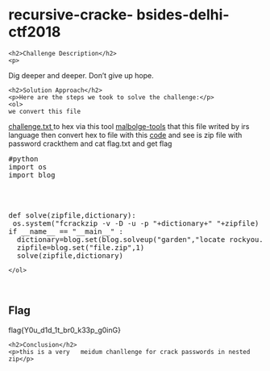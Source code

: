 <title>recursive-cracke- bsides-delhi-ctf2018</title>

<!DOCTYPE html>
<html>

<body>
    <h1>recursive-cracke- bsides-delhi-ctf2018</h1>

    <h2>Challenge Description</h2>
    <p> 
 Dig deeper and deeper. Don’t give up hope.
</p>
 
    <h2>Solution Approach</h2>
    <p>Here are the steps we took to solve the challenge:</p>
    <ol>
    we convert this file 
<a href="https://cybersecctf.github.io/blog/2024/bsidesdl/RecursiveCracker/challenge.txt">challenge.txt </a> to hex via this tool
<a href="https://zb3.me/malbolge-tools/#interpreter">malbolge-tools</a> that this file writed by irs language
then convert hex to file with this <a href="https://cybersecctf.github.io/blog/2024/bsidesdl/RecursiveCracker/writeup2.md">code</a>
and see is zip file with password crackthem and cat flag.txt and get flag
<pre>
#python
import os
import blog




def solve(zipfile,dictionary):
 os.system("fcrackzip -v -D -u -p "+dictionary+" "+zipfile)
if __name__ == "__main__" :
  dictionary=blog.set(blog.solveup("garden","locate rockyou.txt",""))
  zipfile=blog.set("file.zip",1)
  solve(zipfile,dictionary)
</pre>
       
    
    </ol>
<br>
    <h2>Flag</h2>
    <p class="flag">flag{Y0u_d1d_1t_br0_k33p_g0inG}
</p>

    <h2>Conclusion</h2>
    <p>this is a very   meidum chanllenge for crack passwords in nested zip</p>
</body>
</html>
